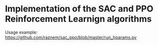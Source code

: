 # Implementation of the SAC and PPO Reinforcement Learnign algorithms

Usage example: https://github.com/raznem/sac_ppo/blob/master/run_hparams.py
